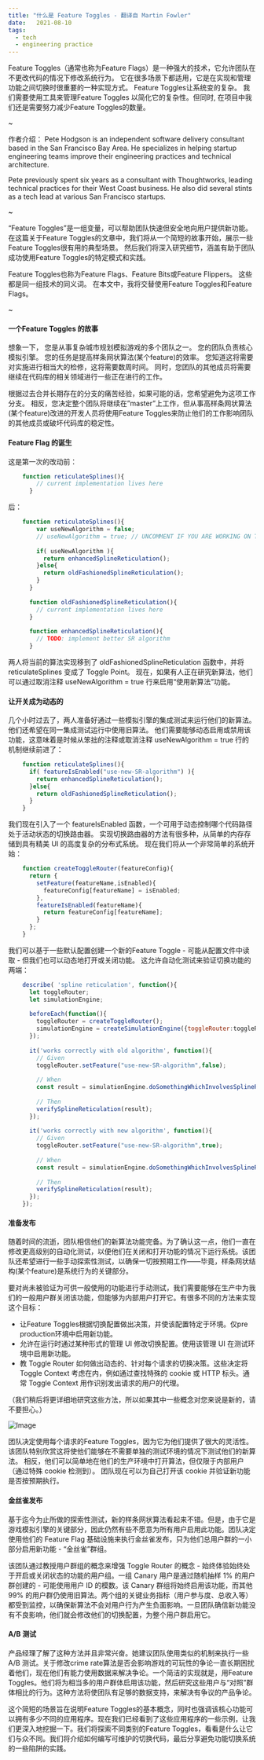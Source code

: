 ```yaml
---
title: "什么是 Feature Toggles - 翻译自 Martin Fowler"
date:   2021-08-10
tags:
  - tech
  - engineering practice
---
```


Feature Toggles（通常也称为Feature Flags）是一种强大的技术，它允许团队在不更改代码的情况下修改系统行为。 它在很多场景下都适用，它是在实现和管理功能之间切换时很重要的一种实现方式。 Feature Toggles让系统变的复杂。 我们需要使用工具来管理Feature Toggles 以简化它的复杂性。但同时, 在项目中我们还是需要努力减少Feature Toggles的数量。

~

作者介绍：
Pete Hodgson is an independent software delivery consultant based in the San Francisco Bay Area. He specializes in helping startup engineering teams improve their engineering practices and technical architecture.

Pete previously spent six years as a consultant with Thoughtworks, leading technical practices for their West Coast business. He also did several stints as a tech lead at various San Francisco startups.

~

“Feature Toggles”是一组变量，可以帮助团队快速但安全地向用户提供新功能。 在这篇关于Feature Toggles的文章中，我们将从一个简短的故事开始，展示一些Feature Toggles很有用的典型场景。 然后我们将深入研究细节，涵盖有助于团队成功使用Feature Toggles的特定模式和实践。

Feature Toggles也称为Feature Flags、Feature Bits或Feature Flippers。 这些都是同一组技术的同义词。 在本文中，我将交替使用Feature Toggles和Feature Flags。

~

#### 一个Feature Toggles 的故事
想象一下， 您是从事复杂城市规划模拟游戏的多个团队之一。 您的团队负责核心模拟引擎。 您的任务是提高样条网状算法(某个feature)的效率。 您知道这将需要对实施进行相当大的检修，这将需要数周时间。 同时，您团队的其他成员将需要继续在代码库的相关领域进行一些正在进行的工作。

根据过去合并长期存在的分支的痛苦经验，如果可能的话，您希望避免为这项工作分支。 相反，您决定整个团队将继续在”master”上工作，但从事高样条网状算法(某个feature)改进的开发人员将使用Feature Toggles来防止他们的工作影响团队的其他成员或破坏代码库的稳定性。

#### Feature Flag 的诞生
这是第一次的改动前：
```javascript
	function reticulateSplines(){
	    // current implementation lives here
	  }
```
后：
```javascript
	function reticulateSplines(){
	    var useNewAlgorithm = false;
	    // useNewAlgorithm = true; // UNCOMMENT IF YOU ARE WORKING ON THE NEW SR ALGORITHM
	
	    if( useNewAlgorithm ){
	      return enhancedSplineReticulation();
	    }else{
	      return oldFashionedSplineReticulation();
	    }
	  }
	
	  function oldFashionedSplineReticulation(){
	    // current implementation lives here
	  }
	
	  function enhancedSplineReticulation(){
	    // TODO: implement better SR algorithm
	  }
```
两人将当前的算法实现移到了 oldFashionedSplineReticulation 函数中，并将 reticulateSplines 变成了 Toggle Point。 现在，如果有人正在研究新算法，他们可以通过取消注释 useNewAlgorithm = true 行来启用“使用新算法”功能。

#### 让开关成为动态的
几个小时过去了，两人准备好通过一些模拟引擎的集成测试来运行他们的新算法。 他们还希望在同一集成测试运行中使用旧算法。 他们需要能够动态启用或禁用该功能，这意味着是时候从笨拙的注释或取消注释 useNewAlgorithm = true 行的机制继续前进了：
```javascript
	function reticulateSplines(){
	  if( featureIsEnabled("use-new-SR-algorithm") ){
	    return enhancedSplineReticulation();
	  }else{
	    return oldFashionedSplineReticulation();
	  }
	}
```
我们现在引入了一个 featureIsEnabled 函数，一个可用于动态控制哪个代码路径处于活动状态的切换路由器。 实现切换路由器的方法有很多种，从简单的内存存储到具有精美 UI 的高度复杂的分布式系统。 现在我们将从一个非常简单的系统开始：
```javascript
	function createToggleRouter(featureConfig){
	  return {
	    setFeature(featureName,isEnabled){
	      featureConfig[featureName] = isEnabled;
	    },
	    featureIsEnabled(featureName){
	      return featureConfig[featureName];
	    }
	  };
	}
```
我们可以基于一些默认配置创建一个新的Feature Toggle - 可能从配置文件中读取 - 但我们也可以动态地打开或关闭功能。 这允许自动化测试来验证切换功能的两端：
```javascript
	describe( 'spline reticulation', function(){
	  let toggleRouter;
	  let simulationEngine;
	
	  beforeEach(function(){
	    toggleRouter = createToggleRouter();
	    simulationEngine = createSimulationEngine({toggleRouter:toggleRouter});
	  });
	
	  it('works correctly with old algorithm', function(){
	    // Given
	    toggleRouter.setFeature("use-new-SR-algorithm",false);
	
	    // When
	    const result = simulationEngine.doSomethingWhichInvolvesSplineReticulation();
	
	    // Then
	    verifySplineReticulation(result);
	  });
	
	  it('works correctly with new algorithm', function(){
	    // Given
	    toggleRouter.setFeature("use-new-SR-algorithm",true);
	
	    // When
	    const result = simulationEngine.doSomethingWhichInvolvesSplineReticulation();
	
	    // Then
	    verifySplineReticulation(result);
	  });
	});
```

#### 准备发布
随着时间的流逝，团队相信他们的新算法功能完备。为了确认这一点，他们一直在修改更高级别的自动化测试，以便他们在关闭和打开功能的情况下运行系统。该团队还希望进行一些手动探索性测试，以确保一切按预期工作——毕竟，样条网状结构(某个feature)是系统行为的关键部分。

要对尚未被验证为可供一般使用的功能进行手动测试，我们需要能够在生产中为我们的一般用户群关闭该功能，但能够为内部用户打开它。有很多不同的方法来实现这个目标：

- 让Feature Toggles根据切换配置做出决策，并使该配置特定于环境。仅pre production环境中启用新功能。
- 允许在运行时通过某种形式的管理 UI 修改切换配置。使用该管理 UI 在测试环境中启用新功能。
- 教 Toggle Router 如何做出动态的、针对每个请求的切换决策。这些决定将 Toggle Context 考虑在内，例如通过查找特殊的 cookie 或 HTTP 标头。通常 Toggle Context 用作识别发出请求的用户的代理。

（我们稍后将更详细地研究这些方法，所以如果其中一些概念对您来说是新的，请不要担心。）

![Image](/2021-08-09-feature-toggle-from-martinfowler/overview-diagram.png)

团队决定使用每个请求的Feature Toggles，因为它为他们提供了很大的灵活性。 该团队特别欣赏这将使他们能够在不需要单独的测试环境的情况下测试他们的新算法。 相反，他们可以简单地在他们的生产环境中打开算法，但仅限于内部用户（通过特殊 cookie 检测到）。 团队现在可以为自己打开该 cookie 并验证新功能是否按预期执行。

#### 金丝雀发布
基于迄今为止所做的探索性测试，新的样条网状算法看起来不错。但是，由于它是游戏模拟引擎的关键部分，因此仍然有些不愿意为所有用户启用此功能。团队决定使用他们的 Feature Flag 基础设施来执行金丝雀发布，只为他们总用户群的一小部分启用新功能 - “金丝雀”群组。

该团队通过教授用户群组的概念来增强 Toggle Router 的概念 - 始终体验始终处于开启或关闭状态的功能的用户组。一组 Canary 用户是通过随机抽样 1% 的用户群创建的 - 可能使用用户 ID 的模数。该 Canary 群组将始终启用该功能，而其他 99% 的用户群仍使用旧算法。两个组的关键业务指标（用户参与度、总收入等）都受到监控，以确保新算法不会对用户行为产生负面影响。一旦团队确信新功能没有不良影响，他们就会修改他们的切换配置，为整个用户群启用它。

#### A/B 测试
产品经理了解了这种方法并且非常兴奋。她建议团队使用类似的机制来执行一些 A/B 测试。关于修改crime rate算法是否会影响游戏的可玩性的争论一直长期困扰着他们，现在他们有能力使用数据来解决争论。一个简洁的实现就是，用Feature Toggles。他们将为相当多的用户群体启用该功能，然后研究这些用户与“对照”群体相比的行为。这种方法将使团队有足够的数据支持，来解决有争议的产品争论。

这个简短的场景旨在说明Feature Toggles的基本概念，同时也强调该核心功能可以拥有多少不同的应用程序。现在我们已经看到了这些应用程序的一些示例，让我们更深入地挖掘一下。我们将探索不同类别的Feature Toggles，看看是什么让它们与众不同。我们将介绍如何编写可维护的切换代码，最后分享避免功能切换系统的一些陷阱的实践。 